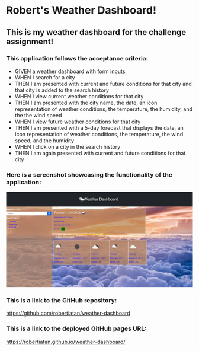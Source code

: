 # Robert's Weather Dashboard!

## This is my weather dashboard for the challenge assignment!

### This application follows the acceptance criteria:

- GIVEN a weather dashboard with form inputs
- WHEN I search for a city
- THEN I am presented with current and future conditions for that city and that city is added to the search history
- WHEN I view current weather conditions for that city
- THEN I am presented with the city name, the date, an icon representation of weather conditions, the temperature, the humidity, and the the wind speed
- WHEN I view future weather conditions for that city
- THEN I am presented with a 5-day forecast that displays the date, an icon representation of weather conditions, the temperature, the wind speed, and the humidity
- WHEN I click on a city in the search history
- THEN I am again presented with current and future conditions for that city

### Here is a screenshot showcasing the functionality of the application:

![Gif showing functionality of application](./assets/images/Screenshot%202022-11-25%20000451.png)

### This is a link to the GitHub repository:
https://github.com/robertiatan/weather-dashboard

### This is a link to the deployed GitHub pages URL:
https://robertiatan.github.io/weather-dashboard/ 
